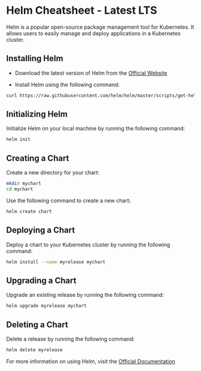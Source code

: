 # Helm Cheatsheet - Latest LTS

Helm is a popular open-source package management tool for Kubernetes. It allows users to easily manage and deploy applications in a Kubernetes cluster.

## Installing Helm

- Download the latest version of Helm from the [Official Website](https://helm.sh/docs/intro/install/)

- Install Helm using the following command:

```bash
curl https://raw.githubusercontent.com/helm/helm/master/scripts/get-helm-3 | bash
```

## Initializing Helm

Initialize Helm on your local machine by running the following command:

```bash
helm init
```

## Creating a Chart

Create a new directory for your chart:

```bash
mkdir mychart
cd mychart
```

Use the following command to create a new chart:

```bash
helm create chart
```

## Deploying a Chart

Deploy a chart to your Kubernetes cluster by running the following command:

```bash
helm install --name myrelease mychart
```

## Upgrading a Chart

Upgrade an existing release by running the following command:

```bash
helm upgrade myrelease mychart
```

## Deleting a Chart

Delete a release by running the following command:

```bash
helm delete myrelease
```

For more information on using Helm, visit the [Official Documentation](https://helm.sh/docs/)

